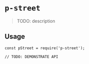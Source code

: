 # `p-street`

> TODO: description

## Usage

```
const pStreet = require('p-street');

// TODO: DEMONSTRATE API
```
